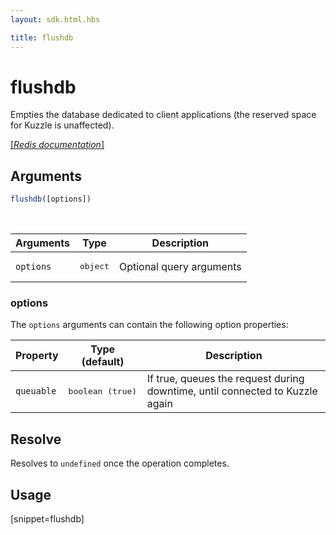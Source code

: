 ```yaml
---
layout: sdk.html.hbs

title: flushdb
---
```


# flushdb

Empties the database dedicated to client applications (the reserved space for Kuzzle is unaffected).

[[_Redis documentation_]](https://redis.io/commands/flushdb)

## Arguments

```js
flushdb([options])
```

<br/>

| Arguments    | Type    | Description |
|--------------|---------|-------------|
| ``options`` | <pre>object</pre> | Optional query arguments |

### options

The `options` arguments can contain the following option properties:

| Property   | Type (default)   | Description                       |
| ---------- | ------- | --------------------------------- |
| `queuable` | <pre>boolean (true)</pre> | If true, queues the request during downtime, until connected to Kuzzle again |

## Resolve

Resolves to `undefined` once the operation completes.

## Usage

[snippet=flushdb]
